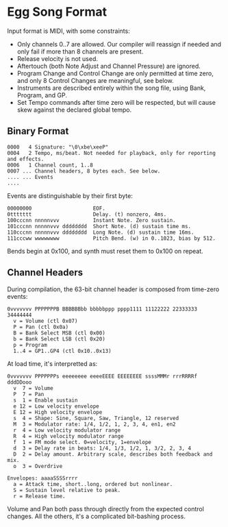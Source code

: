 # Egg Song Format

Input format is MIDI, with some constraints:
- Only channels 0..7 are allowed. Our compiler will reassign if needed and only fail if more than 8 channels are present.
- Release velocity is not used.
- Aftertouch (both Note Adjust and Channel Pressure) are ignored.
- Program Change and Control Change are only permitted at time zero, and only 8 Control Changes are meaningful, see below.
- Instruments are described entirely within the song file, using Bank, Program, and GP.
- Set Tempo commands after time zero will be respected, but will cause skew against the declared global tempo.

## Binary Format

```
0000   4 Signature: "\0\xbe\xeeP"
0004   2 Tempo, ms/beat. Not needed for playback, only for reporting and effects.
0006   1 Channel count, 1..8
0007 ... Channel headers, 8 bytes each. See below.
.... ... Events
....
```

Events are distinguishable by their first byte:
```
00000000                    EOF.
0ttttttt                    Delay. (t) nonzero, 4ms.
100cccnn nnnnnvvv           Instant Note. Zero sustain.
101cccnn nnnnnvvv dddddddd  Short Note. (d) sustain time ms.
110cccnn nnnnnvvv dddddddd  Long Note. (d) sustain time 16ms.
111cccww wwwwwwww           Pitch Bend. (w) in 0..1023, bias by 512.
```

Bends begin at 0x100, and synth must reset them to 0x100 on repeat.

## Channel Headers

During compilation, the 63-bit channel header is composed from time-zero events:
```
0vvvvvvv PPPPPPPB BBBBBBbb bbbbbppp pppp1111 11122222 22333333 34444444
  v = Volume (ctl 0x07)
  P = Pan (ctl 0x0a)
  B = Bank Select MSB (ctl 0x00)
  b = Bank Select LSB (ctl 0x20)
  p = Program
  1..4 = GP1..GP4 (ctl 0x10..0x13)
```

At load time, it's interpretted as:
```
0vvvvvvv PPPPPPPs eeeeeeee eeeeEEEE EEEEEEEE ssssMMMr rrrRRRRf dddDDooo
  v  7 = Volume
  P  7 = Pan
  s  1 = Enable sustain
  e 12 = Low velocity envelope
  E 12 = High velocity envelope
  s  4 = Shape: Sine, Square, Saw, Triangle, 12 reserved
  M  3 = Modulator rate: 1/4, 1/2, 1, 2, 3, 4, en1, en2
  r  4 = Low velocity modulator range
  R  4 = High velocity modulator range
  f  1 = FM mode select. 0=velocity, 1=envelope
  d  3 = Delay rate in beats: 1/4, 1/3, 1/2, 1, 3/2, 2, 3, 4
  D  2 = Delay amount. Arbitrary scale, describes both feedback and mix.
  o  3 = Overdrive
  
Envelopes: aaaaSSSSrrrr
  a = Attack time, short..long, ordered but nonlinear.
  S = Sustain level relative to peak.
  r = Release time.
```

Volume and Pan both pass through directly from the expected control changes.
All the others, it's a complicated bit-bashing process.
